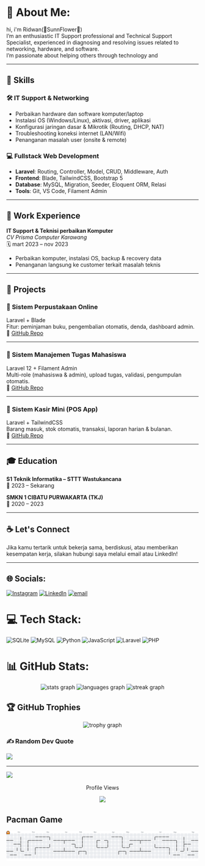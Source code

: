 # 💫 About Me:

hi, i'm Ridwan(🌻SunnFlower🌻)<br> I’m an enthusiastic IT Support professional and Technical Support Specialist, experienced in diagnosing and resolving issues related to networking, hardware, and software.<br>I’m passionate about helping others through technology and 

---
## 💼 Skills

### 🛠 IT Support & Networking
- Perbaikan hardware dan software komputer/laptop
- Instalasi OS (Windows/Linux), aktivasi, driver, aplikasi
- Konfigurasi jaringan dasar & Mikrotik (Routing, DHCP, NAT)
- Troubleshooting koneksi internet (LAN/Wifi)
- Penanganan masalah user (onsite & remote)

### 💻 Fullstack Web Development
- **Laravel**: Routing, Controller, Model, CRUD, Middleware, Auth
- **Frontend**: Blade, TailwindCSS, Bootstrap 5
- **Database**: MySQL, Migration, Seeder, Eloquent ORM, Relasi
- **Tools**: Git, VS Code, Filament Admin

---

## 🔧 Work Experience

**IT Support & Teknisi perbaikan Komputer**  
_CV Prisma Computer Karawang_  
🗓️ mart 2023 – nov 2023 
- Perbaikan komputer, instalasi OS, backup & recovery data  
- Penanganan langsung ke customer terkait masalah teknis

---

## 📂 Projects

### 📌 Sistem Perpustakaan Online
Laravel + Blade  
Fitur: peminjaman buku, pengembalian otomatis, denda, dashboard admin.  
🔗 [GitHub Repo](https://github.com/SunnFlower47/projects-UAS-semester-2.git)

---

### 📌 Sistem Manajemen Tugas Mahasiswa
Laravel 12 + Filament Admin  
Multi-role (mahasiswa & admin), upload tugas, validasi, pengumpulan otomatis.  
🔗 [GitHub Repo](https://github.com/yourusername/sistem-tugas)


---

### 📌 Sistem Kasir Mini (POS App)
Laravel + TailwindCSS  
Barang masuk, stok otomatis, transaksi, laporan harian & bulanan.  
🔗 [GitHub Repo](https://github.com/yourusername/pos-laravel)

---

## 🎓 Education

**S1 Teknik Informatika – STTT Wastukancana**  
📅 2023 – Sekarang

**SMKN 1 CIBATU PURWAKARTA (TKJ)**  
📅 2020 – 2023

---

## ☕ Let's Connect

Jika kamu tertarik untuk bekerja sama, berdiskusi, atau memberikan kesempatan kerja, silakan hubungi saya melalui email atau LinkedIn!

---

## 🌐 Socials:
[![Instagram](https://img.shields.io/badge/Instagram-%23E4405F.svg?logo=Instagram&logoColor=white)](https://instagram.com/ridwannnn_____) [![LinkedIn](https://img.shields.io/badge/LinkedIn-%230077B5.svg?logo=linkedin&logoColor=white)](https://www.linkedin.com/in/ridwan-andrian-ra7474/) [![email](https://img.shields.io/badge/Email-D14836?logo=gmail&logoColor=white)](mailto:sunflower.ra74@gmail.com) 


###

# 💻 Tech Stack:
![SQLite](https://img.shields.io/badge/sqlite-%2307405e.svg?style=flat&logo=sqlite&logoColor=white) ![MySQL](https://img.shields.io/badge/mysql-4479A1.svg?style=flat&logo=mysql&logoColor=white) ![Python](https://img.shields.io/badge/python-3670A0?style=flat&logo=python&logoColor=ffdd54) ![JavaScript](https://img.shields.io/badge/javascript-%23323330.svg?style=flat&logo=javascript&logoColor=%23F7DF1E) ![Laravel](https://img.shields.io/badge/laravel-%23FF2D20.svg?style=flat&logo=laravel&logoColor=white) ![PHP](https://img.shields.io/badge/php-%23777BB4.svg?style=flat&logo=php&logoColor=white)


###
# 📊 GitHub Stats:

<div align="center">
  <img src="https://github-readme-stats.vercel.app/api?username=SunnFlower47&hide_title=false&hide_rank=false&show_icons=true&include_all_commits=false&count_private=true&disable_animations=false&theme=github_dark&locale=en&hide_border=true&order=3" height="150" alt="stats graph"  />
  <img src="https://github-readme-stats.vercel.app/api/top-langs?username=SunnFlower47&locale=en&hide_title=false&layout=compact&card_width=320&langs_count=5&theme=github_dark&hide_border=true&order=3" height="150" alt="languages graph"  />
  <img src="https://streak-stats.demolab.com?user=SunnFlower47&locale=en&mode=daily&theme=discord_old_blurple&hide_border=true&border_radius=5&order=2" height="150" alt="streak graph"  />
</div>

###
##

## 🏆 GitHub Trophies
<div align="center">
  <img src="https://github-profile-trophy.vercel.app?username=SunnFlower47&theme=dracula&column=-1&row=1&margin-w=8&margin-h=8&no-bg=true&no-frame=false&order=4" height="150" alt="trophy graph"  />
</div>

### ✍️ Random Dev Quote
![](https://quotes-github-readme.vercel.app/api?type=horizontal&theme=radical)

---
[![](https://visitcount.itsvg.in/api?id=SunnFlower47&icon=0&color=0)](https://visitcount.itsvg.in)

<div align="center">
<P>Profile Views<P>
  <img src="https://profile-counter.glitch.me/SunnFlower47/count.svg?"  />
</div>

<!-- Proudly created with GPRM ( https://gprm.itsvg.in ) -->
## Pacman Game 
<picture>
  <source media="(prefers-color-scheme: dark)" srcset="https://raw.githubusercontent.com/SunnFlower47/SunnFlower47/output/pacman-contribution-graph-dark.svg">
  <source media="(prefers-color-scheme: light)" srcset="https://raw.githubusercontent.com/SunnFlower47/SunnFlower47/output/pacman-contribution-graph.svg">
  <img alt="pacman contribution graph" src="https://raw.githubusercontent.com/SunnFlower47/SunnFlower47/output/pacman-contribution-graph.svg">
</picture>

